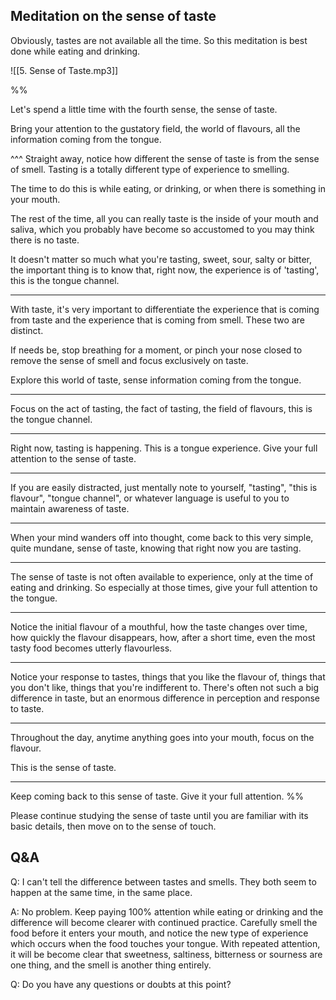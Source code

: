## Meditation on the sense of taste

Obviously, tastes are not available all the time. So this meditation is best done while eating and drinking. 

![[5. Sense of Taste.mp3]]

%%

Let's spend a little time with the fourth sense, the sense of taste.

Bring your attention to the gustatory field, the world of flavours, all the information coming from the tongue.

^^^ Straight away, notice how different the sense of taste is from the sense of smell. Tasting is a totally different type of experience to smelling.

The time to do this is while eating, or drinking, or when there is something in your mouth.

The rest of the time, all you can really taste is the inside of your mouth and saliva, which you probably have become so accustomed to you may think there is no taste.

It doesn't matter so much what you're tasting, sweet, sour, salty or bitter, the important thing is to know that, right now, the experience is of 'tasting', this is the tongue channel.

---
With taste, it's very important to differentiate the experience that is coming from taste and the experience that is coming from smell. These two are distinct.

If needs be, stop breathing for a moment, or pinch your nose closed to remove the sense of smell and focus exclusively on taste.

Explore this world of taste, sense information coming from the tongue.

---
Focus on the act of tasting, the fact of tasting, the field of flavours, this is the tongue channel.

---
Right now, tasting is happening. This is a tongue experience. Give your full attention to the sense of taste.

---
If you are easily distracted, just mentally note to yourself, "tasting", "this is flavour", "tongue channel", or whatever language is useful to you to maintain awareness of taste.

---
When your mind wanders off into thought, come back to this very simple, quite mundane, sense of taste, knowing that right now you are tasting.

---
The sense of taste is not often available to experience, only at the time of eating and drinking. So especially at those times, give your full attention to the tongue.

---
Notice the initial flavour of a mouthful, how the taste changes over time, how quickly the flavour disappears, how, after a short time, even the most tasty food becomes utterly flavourless.

---
Notice your response to tastes, things that you like the flavour of, things that you don't like, things that you're indifferent to. There's often not such a big difference in taste, but an enormous difference in perception and response to taste.

---
Throughout the day, anytime anything goes into your mouth, focus on the flavour.

This is the sense of taste.

---
Keep coming back to this sense of taste. Give it your full attention.
%%

Please continue studying the sense of taste until you are familiar with its basic details, then move on to the sense of touch.

## Q&A

Q: I can't tell the difference between tastes and smells. They both seem to happen at the same time, in the same place.

A: No problem. Keep paying 100% attention while eating or drinking and the difference will become clearer with continued practice. Carefully smell the food before it enters your mouth, and notice the new type of experience which occurs when the food touches your tongue. With repeated attention, it will be become clear that sweetness, saltiness, bitterness or sourness are one thing, and the smell is another thing entirely.

Q: Do you have any questions or doubts at this point?
